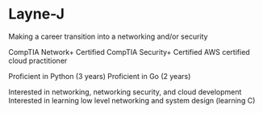 # Layne-J
Making a career transition into a networking and/or security

CompTIA Network+ Certified
CompTIA Security+ Certified
AWS certified cloud practitioner

Proficient in Python (3 years)
Proficient in Go (2 years)

Interested in networking, networking security, and cloud development
Interested in learning low level networking and system design (learning C)
